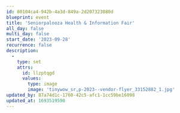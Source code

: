 ```yaml
---
id: 80104ca4-942b-4a3d-849a-2d207323080d
blueprint: event
title: 'Seniorpalooza Health & Information Fair'
all_day: false
multi_day: false
start_date: '2023-09-28'
recurrence: false
description:
  -
    type: set
    attrs:
      id: llzptqgd
      values:
        type: image
        image: 'tinywow_sr,p-2023--vendor-flyer_33152882_1.jpg'
updated_by: 87a74d1c-1760-42c5-afc1-1cc59be16098
updated_at: 1693519590
---
```

